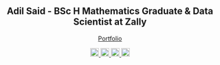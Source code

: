 <h2 align="center">Adil Said - BSc H Mathematics Graduate & Data Scientist at Zally</h2>
<p align="center">
  <a href="https://adilsaid64.github.io">Portfolio</a>
</p>

<div align="center">
  <a href="mailto:adilsaid64@gmail.com">
    <img src="https://img.shields.io/badge/Email-D14836?style=flat-square&logo=gmail&logoColor=white" alt="Email" style="height:20px;">
  </a>
  <a href="https://www.linkedin.com/in/adil-s64/" target="_blank">
    <img src="https://img.shields.io/badge/LinkedIn-%230077B5.svg?&style=flat-square&logo=linkedin&logoColor=white" alt="LinkedIn" style="height:20px;">
  </a>
  <a href="https://leetcode.com/adilsaid64/">
    <img src="https://img.shields.io/badge/LeetCode-%23FFA116.svg?&style=flat-square&logo=leetcode&logoColor=white" alt="LeetCode" style="height:20px;">
  </a>
  <a href="https://medium.com/@adilsaid64">
  <img src="https://img.shields.io/badge/Medium-%2300ab6c.svg?&style=flat-square&logo=medium&logoColor=white" alt="Medium" style="height:20px;">
</a>


</div>
